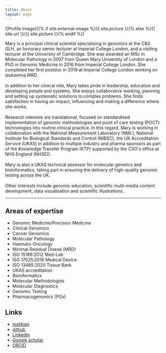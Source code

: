 ```yaml
---
title: About
layout: page
---
```

![Profile Image]({% if site.external-image %}{{ site.picture }}{% else %}{{ site.url }}/{{ site.picture }}{% endif %})

<p> Mary is a principal clinical scientist specialising in genomics at the C&S GLH, an honorary senior lecturer at Imperial College London, and a visiting lecturer at the University of Cambridge. She was awarded an MSc in Molecular Pathology in 2007 from Queen Mary University of London and a PhD in Genomic Medicine in 2016 from Imperial College London. She completed her first postdoc in 2019 at Imperial College London working on leukaemia MRD. 
<br>
<br>	
In addition to her clinical role, Mary takes pride in leadership, education and developing people and systems. She enjoys collaborative working, planning and setting up systematic solutions to complex problems. She finds satisfaction in having an impact, influencing and making a difference where she works.
<br>
<br>
Research interests are translational, focused on standardised implementation of genomic methodologies and point of care testing (POCT) technologies into routine clinical practice. In this regard, Mary is working in collaboration with the National Measurement Laboratory (NML), National Institute for Biological Standards and Control (NIBSC), the UK Accreditation Service (UKAS) in addition to multiple industry and pharma sponsors as part of the Knowledge Transfer Program (KTP) supported by the CSO's office at NHS England (NHSE)).
<br>
<br>
Mary is also a UKAS technical assessor for molecular genetics and bioinformatics, taking part in ensuring the delivery of high-quality genomic testing across the UK.
<br>
<br>
Other Interests include genomic education, scientific multi-media content development, data visualisation and scientific illustrations.</p>

<hr>

<p> </p>

<h2>Areas of expertise</h2>

<ul class="expertise">
	<li>Genomic Medicine/Precision Medicine</li>
	<li>Clinical Genomics</li>
	<li>Cancer Genomics</li>
	<li>Molecular Pathology</li>
	<li>Haemato-Oncology</li>
	<li>Minimal Residual Diseas (MRD)</li>
	<li>ISO 15189:2012 Med-Lab</li>
	<li>ISO 17025:2016 Medical Device</li>
	<li>ISO 13485:2020 Tissue Bank</li>
	<li>UKAS accreditation</li>
	<li>Bioinformatics</li>
	<li>Molecular Methodologies</li>
	<li>Molecular Diagnostics</li>
	<li>Genomic Testing</li>
	<li>Pharmacogenomics (PGx)</li>
</ul>

<h2>Links</h2>

<ul>
	<li><a href="mailto:mary.alikian@nhs.net">malikian</a></li>
	<li><a href="https://github.com/AlikianM">github</a></li>
	<li><a href="https://uk.linkedin.com/in/mary-alikian-52b1347a">LinkedIn</a></li>
	<li><a href="https://scholar.google.com/citations?user=N8TJ0kQAAAAJ&hl=en">Google scholar</a></li>
	<li><a href="https://orcid.org/0000-0002-4298-6926">ORCID</a></li>
</ul>




